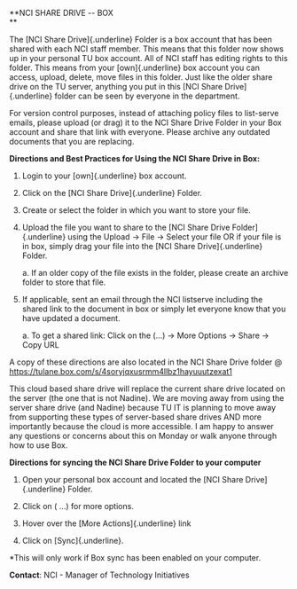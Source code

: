 **NCI SHARE DRIVE -- BOX\
**

The [NCI Share Drive]{.underline} Folder is a box account that has been
shared with each NCI staff member. This means that this folder now shows
up in your personal TU box account. All of NCI staff has editing rights
to this folder. This means from your [own]{.underline} box account you
can access, upload, delete, move files in this folder. Just like the
older share drive on the TU server, anything you put in this [NCI Share
Drive]{.underline} folder can be seen by everyone in the department.

For version control purposes, instead of attaching policy files to
list-serve emails, please upload (or drag) it to the NCI Share Drive
Folder in your Box account and share that link with everyone. Please
archive any outdated documents that you are replacing.

**Directions and Best Practices for Using the NCI Share Drive in Box:**

1.  Login to your [own]{.underline} box account.

2.  Click on the [NCI Share Drive]{.underline} Folder.

3.  Create or select the folder in which you want to store your file.

4.  Upload the file you want to share to the [NCI Share Drive
    Folder]{.underline} using the Upload -\> File -\> Select your file
    OR if your file is in box, simply drag your file into the [NCI Share
    Drive]{.underline} Folder.

    a.  If an older copy of the file exists in the folder, please create
        an archive folder to store that file.

5.  If applicable, sent an email through the NCI listserve including the
    shared link to the document in box or simply let everyone know that
    you have updated a document.

    a.  To get a shared link: Click on the (...) -\> More Options -\>
        Share -\> Copy URL

A copy of these directions are also located in the NCI Share Drive
folder @ <https://tulane.box.com/s/4soryjqxusrmm4llbz1hayuuutzexat1>

This cloud based share drive will replace the current share drive
located on the server (the one that is not Nadine). We are moving away
from using the server share drive (and Nadine) because TU IT is planning
to move away from supporting these types of server-based share drives
AND more importantly because the cloud is more accessible. I am happy to
answer any questions or concerns about this on Monday or walk anyone
through how to use Box.

**Directions for syncing the NCI Share Drive Folder to your computer**

1.  Open your personal box account and located the [NCI Share
    Drive]{.underline} Folder.

2.  Click on ( ...) for more options.

3.  Hover over the [More Actions]{.underline} link

4.  Click on [Sync]{.underline}.

\*This will only work if Box sync has been enabled on your computer.

**Contact**: NCI - Manager of Technology Initiatives

